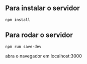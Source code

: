 ## Para instalar o servidor

`npm install`

## Para rodar o servidor

`npm run save-dev`

abra o navegador em localhost:3000